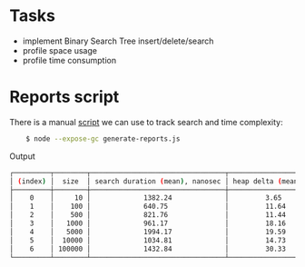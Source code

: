# Tasks
* implement Binary Search Tree insert/delete/search
* profile space usage
* profile time consumption

# Reports script
There is a manual [script](https://github.com/Nazar910/hsa-5/blob/main/L21/generate-reports.js) we can use to track search and time complexity:
```bash
    $ node --expose-gc generate-reports.js
```
Output

```bash
┌─────────┬────────┬─────────────────────────────────┬───────────────────────┐
│ (index) │  size  │ search duration (mean), nanosec │ heap delta (mean), KB │
├─────────┼────────┼─────────────────────────────────┼───────────────────────┤
│    0    │     10 │             1382.24             │         3.65          │
│    1    │    100 │             640.75              │         11.64         │
│    2    │    500 │             821.76              │         11.44         │
│    3    │   1000 │             961.17              │         18.16         │
│    4    │   5000 │             1994.17             │         19.59         │
│    5    │  10000 │             1034.81             │         14.73         │
│    6    │ 100000 │             1432.84             │         30.33         │
└─────────┴────────┴─────────────────────────────────┴───────────────────────┘

```
